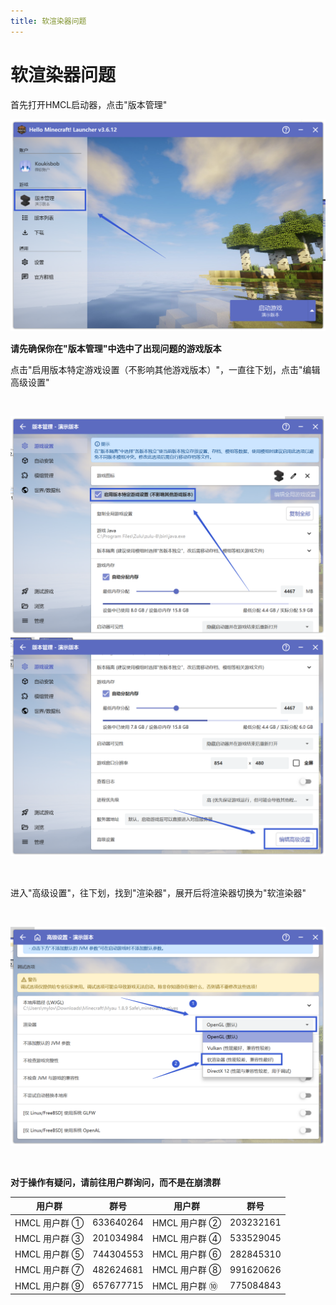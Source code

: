 ```yaml
---
title: 软渲染器问题
---
```


# 软渲染器问题

首先打开HMCL启动器，点击"版本管理"
<br>

![示例](config/1.png)
<br>

**请先确保你在"版本管理"中选中了出现问题的游戏版本**

点击"启用版本特定游戏设置（不影响其他游戏版本）"，一直往下划，点击"编辑高级设置"

<br>

![示例](jvm/1.png)
![示例](jvm/2.png)

<br>

进入"高级设置"，往下划，找到"渲染器"，展开后将渲染器切换为"软渲染器"

<br>

![示例](render/2.png)

<br>

**对于操作有疑问，请前往用户群询问，而不是在崩溃群**

| 用户群       | 群号       | 用户群       | 群号       |
| ------------ | ---------- | ------------ | ---------- |
| HMCL 用户群 ① | 633640264  | HMCL 用户群 ② | 203232161  |
| HMCL 用户群 ③ | 201034984  | HMCL 用户群 ④ | 533529045  |
| HMCL 用户群 ⑤ | 744304553  | HMCL 用户群 ⑥ | 282845310  |
| HMCL 用户群 ⑦ | 482624681  | HMCL 用户群 ⑧ | 991620626  |
| HMCL 用户群 ⑨ | 657677715  | HMCL 用户群 ⑩ | 775084843  |